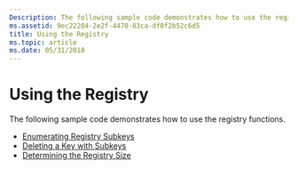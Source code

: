 ```yaml
---
Description: The following sample code demonstrates how to use the registry functions.
ms.assetid: 9ec22204-2e2f-4470-83ca-df0f2b52c6d5
title: Using the Registry
ms.topic: article
ms.date: 05/31/2018
---
```


# Using the Registry

The following sample code demonstrates how to use the registry functions.

-   [Enumerating Registry Subkeys](enumerating-registry-subkeys.md)
-   [Deleting a Key with Subkeys](deleting-a-key-with-subkeys.md)
-   [Determining the Registry Size](determining-the-registry-size.md)

 

 



